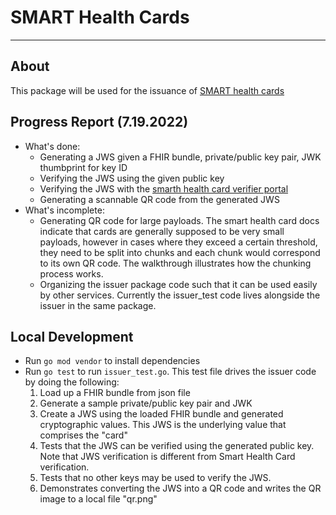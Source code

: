 # SMART Health Cards

---
## About

This package will be used for the issuance of [SMART health cards](https://spec.smarthealth.cards/)

## Progress Report (7.19.2022)
- What's done: 
  - Generating a JWS given a FHIR bundle, private/public key pair, JWK thumbprint for key ID
  - Verifying the JWS using the given public key
  - Verifying the JWS with the [smarth health card verifier portal](https://demo-portals.smarthealth.cards/VerifierPortal.html)
  - Generating a scannable QR code from the generated JWS
- What's incomplete:
  - Generating QR code for large payloads. The smart health card docs indicate that cards are generally supposed to be very small payloads, however in cases where they exceed a certain threshold, they need to be split into chunks and each chunk would correspond to its own QR code. The walkthrough illustrates how the chunking process works.
  - Organizing the issuer package code such that it can be used easily by other services. Currently the issuer_test code lives alongside the issuer in the same package.

## Local Development

- Run `go mod vendor` to install dependencies
- Run `go test` to run `issuer_test.go`. This test file drives the issuer code by doing the following:
  1. Load up a FHIR bundle from json file
  2. Generate a sample private/public key pair and JWK 
  3. Create a JWS using the loaded FHIR bundle and generated cryptographic values. This JWS is the underlying value that comprises the "card"
  4. Tests that the JWS can be verified using the generated public key. Note that JWS verification is different from Smart Health Card verification.
  5. Tests that no other keys may be used to verify the JWS.
  6. Demonstrates converting the JWS into a QR code and writes the QR image to a local file "qr.png"
